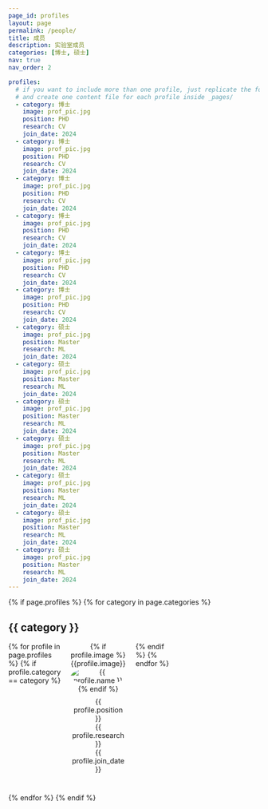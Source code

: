 ```yaml
---
page_id: profiles
layout: page
permalink: /people/
title: 成员
description: 实验室成员
categories: [博士, 硕士]
nav: true
nav_order: 2

profiles:
  # if you want to include more than one profile, just replicate the following block
  # and create one content file for each profile inside _pages/
  - category: 博士
    image: prof_pic.jpg
    position: PHD
    research: CV
    join_date: 2024
  - category: 博士
    image: prof_pic.jpg
    position: PHD
    research: CV
    join_date: 2024
  - category: 博士
    image: prof_pic.jpg
    position: PHD
    research: CV
    join_date: 2024
  - category: 博士
    image: prof_pic.jpg
    position: PHD
    research: CV
    join_date: 2024
  - category: 博士
    image: prof_pic.jpg
    position: PHD
    research: CV
    join_date: 2024
  - category: 博士
    image: prof_pic.jpg
    position: PHD
    research: CV
    join_date: 2024
  - category: 硕士
    image: prof_pic.jpg
    position: Master
    research: ML
    join_date: 2024
  - category: 硕士
    image: prof_pic.jpg
    position: Master
    research: ML
    join_date: 2024
  - category: 硕士
    image: prof_pic.jpg
    position: Master
    research: ML
    join_date: 2024
  - category: 硕士
    image: prof_pic.jpg
    position: Master
    research: ML
    join_date: 2024
  - category: 硕士
    image: prof_pic.jpg
    position: Master
    research: ML
    join_date: 2024
  - category: 硕士
    image: prof_pic.jpg
    position: Master
    research: ML
    join_date: 2024
  - category: 硕士
    image: prof_pic.jpg
    position: Master
    research: ML
    join_date: 2024
---
```


<style>
  .category-section {
    margin-bottom: 40px;
  }
  .profile-grid {
    display: grid;
    grid-template-columns: repeat(5, 1fr);
    gap: 20px;
  }
  .profile {
    text-align: center;
  }
  .profile img {
    max-width: 100%;
    height: auto;
    border-radius: 50%;
  }
  .profile-info {
    margin-top: 8px;
  }
</style>


<div class="post">
  <article>
    {% if page.profiles %}
      {% for category in page.categories %}
        <div class="category-section">
          <h2>{{ category }}</h2>
          <div class="profile-grid">
            {% for profile in page.profiles %}
              {% if profile.category == category %}
                <div class="profile">
                  {% if profile.image %}
                    {{profile.image}}
                    <img src="/assets/img/{{ profile.image }}" alt="{{ profile.name }}">
                  {% endif %}
                  <div class="profile-info">
                    <div>{{ profile.position }}</div>
                    <div>{{ profile.research }}</div>
                    <div>{{ profile.join_date }}</div>
                  </div>
                </div>
              {% endif %}
            {% endfor %}
          </div>
        </div>
      {% endfor %}
    {% endif %}
  </article>
</div>
